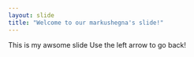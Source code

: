 ```yaml
---
layout: slide
title: "Welcome to our markushegna's slide!"
---
```

This is my awsome slide
Use the left arrow to go back!
